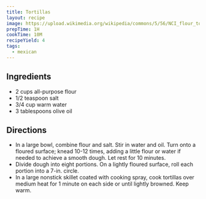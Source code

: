 ```yaml
---
title: Tortillas
layout: recipe
image: https://upload.wikimedia.org/wikipedia/commons/5/56/NCI_flour_tortillas.jpg
prepTime: 1H
cookTime: 10M
recipeYield: 4
tags:
  - mexican
---
```


## Ingredients

- 2 cups all-purpose flour
- 1/2 teaspoon salt
- 3/4 cup warm water
- 3 tablespoons olive oil

## Directions

- In a large bowl, combine flour and salt. Stir in water and oil. Turn onto a floured surface; knead 10-12 times, adding a little flour or water if needed to achieve a smooth dough. Let rest for 10 minutes.
- Divide dough into eight portions. On a lightly floured surface, roll each portion into a 7-in. circle.
- In a large nonstick skillet coated with cooking spray, cook tortillas over medium heat for 1 minute on each side or until lightly browned. Keep warm.

